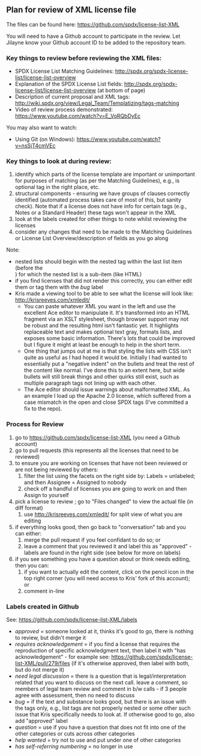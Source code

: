 ## Plan for review of XML license file

The files can be found here: <https://github.com/spdx/license-list-XML>

You will need to have a Github account to participate in the review. Let
Jilayne know your Github account ID to be added to the repository team.

### Key things to review before reviewing the XML files:

  - SPDX License List Matching Guidelines:
    <http://spdx.org/spdx-license-list/license-list-overview>
  - Explanation of the SPDX License List fields:
    <http://spdx.org/spdx-license-list/license-list-overview> (at bottom
    of page)
  - Description of current proposal and XML tags:
    <http://wiki.spdx.org/view/Legal_Team/Templatizing/tags-matching>
  - Video of review process demonstrated:
    <https://www.youtube.com/watch?v=E_VoRQbDyEc>

You may also want to watch:

  - Using Git (on Windows):
    <https://www.youtube.com/watch?v=nsSjT4cmVEc>

### Key things to look at during review:

1.  identify which parts of the license template are important or
    unimportant for purposes of matching (as per the Matching
    Guidelines), e.g., is optional tag in the right place, etc.
2.  structural components - ensuring we have groups of clauses correctly
    identified (automated process takes care of most of this, but sanity
    check). Note that if a license does not have info for certain tags
    (e.g., Notes or a Standard Header) these tags won't appear in the
    XML
3.  look at the labels created for other things to note whilst reviewing
    the licenses
4.  consider any changes that need to be made to the Matching Guidelines
    or License List Overview/description of fields as you go along

Note:

  - nested lists should begin with the nested <list> tag within the last
    list item (before the
    </li>
    ) for which the nested list is a sub-item (like HTML)
  - if you find licenses that did not render this correctly, you can
    either edit them or tag them with the *bug* label
  - Kris made a viewing tool to be able to see what the license will
    look like: <http://krisreeves.com/xmledit/>
      - You can paste whatever XML you want in the left and use the
        excellent Ace editor to manipulate it. It's transformed into an
        HTML fragment via an XSLT stylesheet, though browser support may
        not be robust and the resulting html isn't fantastic yet. It
        highlights replaceable text and makes optional text gray,
        formats lists, and exposes some basic information. There's lots
        that could be improved but I figure it might at least be enough
        to help in the short term.
      - One thing that jumps out at me is that styling the lists with
        CSS isn't quite as useful as I had hoped it would be. Initially
        I had wanted to essentially put a "negative indent" on the
        bullets and treat the rest of the content like normal. I've done
        this to an extent here, but wide bullets will still break things
        and other quirks still exist, such as multiple paragraph tags
        not lining up with each other.
      - The Ace editor should issue warnings about malformatted XML. As
        an example I load up the Apache 2.0 license, which suffered from
        a case mismatch in the open and close SPDX tags (I've committed
        a fix to the repo).

### Process for Review

1.  go to <https://github.com/spdx/license-list-XML> (you need a Github
    account)
2.  go to pull requests (this represents all the licenses that need to
    be reviewed)
3.  to ensure you are working on licenses that have not been reviewed or
    are not being reviewed by others:
    1.  filter the list using the facets on the right side by: Labels =
        unlabeled; and then Assignee = Assigned to nobody
    2.  check off a handful of licenses you are going to work on and
        then Assign to yourself
4.  pick a license to review ; go to "Files changed" to view the actual
    file (in diff format)
    1.  use <http://krisreeves.com/xmledit/> for split view of what you
        are editing
5.  if everything looks good, then go back to "conversation" tab and you
    can either:
    1.  merge the pull request if you feel confidant to do so; or
    2.  leave a comment that you reviewed it and label this as
        "approved" - labels are found in the right side (see below for
        more on labels)
6.  if you see something you have a question about or think needs
    editing, then you can:
    1.  if you want to actually edit the content, click on the pencil
        icon in the top right corner (you will need access to Kris' fork
        of this account); or
    2.  comment in-line

### Labels created in Github

See: <https://github.com/spdx/license-list-XML/labels>

  - *approved* = someone looked at it, thinks it's good to go, there is
    nothing to review, but didn't merge it
  - *requires acknowledgement* = if you find a license that requires the
    reproduction of specific acknowledgment text, then label it with
    "has acknowledgement" - for example see:
    <https://github.com/spdx/license-list-XML/pull/279/files> (if it's
    otherwise approved, then label with both, but do not merge it)
  - *need legal discussion* = there is a question that is
    legal/interpretation related that you want to discuss on the next
    call. leave a comment, so members of legal team review and comment
    in b/w calls - if 3 people agree with assessment, then no need to
    discuss
  - *bug* = if the text and substance looks good, but there is an issue
    with the tags only, e.g., list tags are not properly nested or some
    other such issue that Kris specifically needs to look at. If
    otherwise good to go, also add "approved" label
  - *question* = use if you have a question that does not fit into one
    of the other categories or cuts across other categories
  - *help wanted* = try not to use and put under one of other categories
  - *has self-referring numbering* = no longer in use
